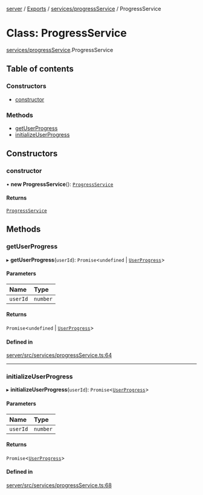 [server](../README.md) / [Exports](../modules.md) / [services/progressService](../modules/services_progressService.md) / ProgressService

# Class: ProgressService

[services/progressService](../modules/services_progressService.md).ProgressService

## Table of contents

### Constructors

- [constructor](services_progressService.ProgressService.md#constructor)

### Methods

- [getUserProgress](services_progressService.ProgressService.md#getuserprogress)
- [initializeUserProgress](services_progressService.ProgressService.md#initializeuserprogress)

## Constructors

### constructor

• **new ProgressService**(): [`ProgressService`](services_progressService.ProgressService.md)

#### Returns

[`ProgressService`](services_progressService.ProgressService.md)

## Methods

### getUserProgress

▸ **getUserProgress**(`userId`): `Promise`\<`undefined` \| [`UserProgress`](../interfaces/models_UserProgress.UserProgress.md)\>

#### Parameters

| Name | Type |
| :------ | :------ |
| `userId` | `number` |

#### Returns

`Promise`\<`undefined` \| [`UserProgress`](../interfaces/models_UserProgress.UserProgress.md)\>

#### Defined in

[server/src/services/progressService.ts:64](https://github.com/niklas-joh/french-learning-platform/blob/df287cd90d2fc20ebbe1da4bb7d2c97b195a5de7/server/src/services/progressService.ts#L64)

___

### initializeUserProgress

▸ **initializeUserProgress**(`userId`): `Promise`\<[`UserProgress`](../interfaces/models_UserProgress.UserProgress.md)\>

#### Parameters

| Name | Type |
| :------ | :------ |
| `userId` | `number` |

#### Returns

`Promise`\<[`UserProgress`](../interfaces/models_UserProgress.UserProgress.md)\>

#### Defined in

[server/src/services/progressService.ts:68](https://github.com/niklas-joh/french-learning-platform/blob/df287cd90d2fc20ebbe1da4bb7d2c97b195a5de7/server/src/services/progressService.ts#L68)
